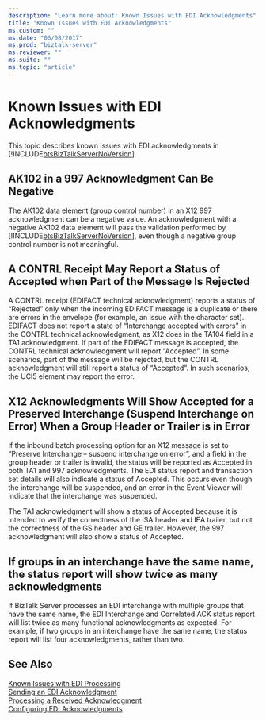 ```yaml
---
description: "Learn more about: Known Issues with EDI Acknowledgments"
title: "Known Issues with EDI Acknowledgments"
ms.custom: ""
ms.date: "06/08/2017"
ms.prod: "biztalk-server"
ms.reviewer: ""
ms.suite: ""
ms.topic: "article"
---
```

# Known Issues with EDI Acknowledgments
This topic describes known issues with EDI acknowledgments in [!INCLUDE[btsBizTalkServerNoVersion](../includes/btsbiztalkservernoversion-md.md)].  
  
## AK102 in a 997 Acknowledgment Can Be Negative  
 The AK102 data element (group control number) in an X12 997 acknowledgment can be a negative value. An acknowledgment with a negative AK102 data element will pass the validation performed by [!INCLUDE[btsBizTalkServerNoVersion](../includes/btsbiztalkservernoversion-md.md)], even though a negative group control number is not meaningful.  
  
## A CONTRL Receipt May Report a Status of Accepted when Part of the Message Is Rejected  
 A CONTRL receipt (EDIFACT technical acknowledgment) reports a status of “Rejected” only when the incoming EDIFACT message is a duplicate or there are errors in the envelope (for example, an issue with the character set). EDIFACT does not report a state of “Interchange accepted with errors” in the CONTRL technical acknowledgment, as X12 does in the TA104 field in a TA1 acknowledgment. If part of the EDIFACT message is accepted, the CONTRL technical acknowledgment will report “Accepted”. In some scenarios, part of the message will be rejected, but the CONTRL acknowledgment will still report a status of “Accepted”. In such scenarios, the UCI5 element may report the error.  
  
## X12 Acknowledgments Will Show Accepted for a Preserved Interchange (Suspend Interchange on Error) When a Group Header or Trailer is in Error  
 If the inbound batch processing option for an X12 message is set to “Preserve Interchange – suspend interchange on error”, and a field in the group header or trailer is invalid, the status will be reported as Accepted in both TA1 and 997 acknowledgments. The EDI status report and transaction set details will also indicate a status of Accepted. This occurs even though the interchange will be suspended, and an error in the Event Viewer will indicate that the interchange was suspended.  
  
 The TA1 acknowledgment will show a status of Accepted because it is intended to verify the correctness of the ISA header and IEA trailer, but not the correctness of the GS header and GE trailer. However, the 997 acknowledgment will also show a status of Accepted.  
  
## If groups in an interchange have the same name, the status report will show twice as many acknowledgments  
 If BizTalk Server processes an EDI interchange with multiple groups that have the same name, the EDI Interchange and Correlated ACK status report will list twice as many functional acknowledgments as expected. For example, if two groups in an interchange have the same name, the status report will list four acknowledgments, rather than two.  
  
## See Also  
 [Known Issues with EDI Processing](../core/known-issues-with-edi-processing.md)   
 [Sending an EDI Acknowledgment](../core/sending-an-edi-acknowledgment.md)   
 [Processing a Received Acknowledgment](../core/processing-a-received-acknowledgment.md)   
 [Configuring EDI Acknowledgments](../core/configuring-edi-acknowledgments.md)
